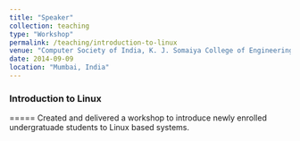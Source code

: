 ```yaml
---
title: "Speaker"
collection: teaching
type: "Workshop"
permalink: /teaching/introduction-to-linux
venue: "Computer Society of India, K. J. Somaiya College of Engineering Chapter "
date: 2014-09-09
location: "Mumbai, India"
---
```


### Introduction to Linux
=====
Created and delivered a workshop to introduce newly enrolled undergratuade students to Linux based systems.